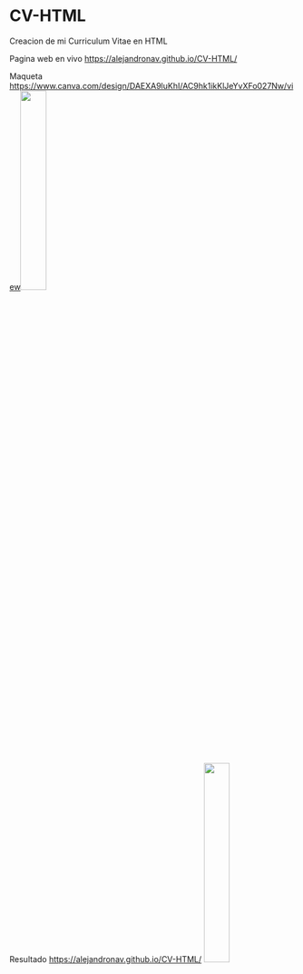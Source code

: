 # CV-HTML

Creacion de mi Curriculum Vitae en HTML

Pagina web en vivo  https://alejandronav.github.io/CV-HTML/


Maqueta https://www.canva.com/design/DAEXA9luKhI/AC9hk1ikKlJeYvXFo027Nw/view<img src="https://user-images.githubusercontent.com/28843161/154820660-0e914097-14d7-4d9b-88ab-ae4da5a0ace9.png" width="30%"></img> 


Resultado https://alejandronav.github.io/CV-HTML/ <img src="https://user-images.githubusercontent.com/28843161/154820685-bc6d9b9a-451d-4a30-8885-856053164661.png" width="30%"></img> 

 
